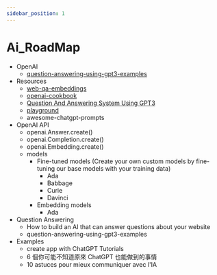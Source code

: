 ```yaml
---
sidebar_position: 1
---
```


Ai_RoadMap
==========

- OpenAI
	+ [question-answering-using-gpt3-examples](./)
- Resources
	- [web-qa-embeddings](https://platform.openai.com/docs/tutorials/web-qa-embeddings)
	- [openai-cookbook](https://github.com/openai/openai-cookbook)
	- [Question And Answering System Using GPT3](https://www.pragnakalp.com/question-answering-using-gpt3-examples/)
	- [playground](https://platform.openai.com/playground)
	- awesome-chatgpt-prompts
- OpenAI API
	+ openai.Answer.create()
	+ openai.Completion.create()
	+ openai.Embedding.create()
	+ models
		- Fine-tuned models (Create your own custom models by fine-tuning our base models with your training data)
			+ Ada
			+ Babbage
			+ Curie
			+ Davinci
		- Embedding models
			+ Ada
- Question Answering
	+ How to build an AI that can answer questions about your website
	+ question-answering-using-gpt3-examples
- Examples
	+ create app with ChatGPT Tutorials
	+ 6 個你可能不知道原來 ChatGPT 也能做到的事情
	+ 10 astuces pour mieux communiquer avec l'IA